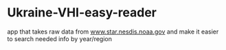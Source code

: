 # Ukraine-VHI-easy-reader
app that takes raw data from www.star.nesdis.noaa.gov and make it easier to search needed info by year/region
